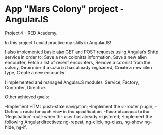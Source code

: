 # App "Mars Colony" project - AngularJS

Project 4 - RED Academy.

In this project I could practice my skills in AngularJS!

I also implemented basic ajax GET and POST requests using Angular’s $http service in order to:
Save a new colonists information,
Save a new alien encounter,
Fetch a list of recent encounters,
Remove a colonist from the colony,
Determine if a colonist has already registered,
Create a new ailen type,
Create a new encounter.

I implemented and managed AngularJS modules: 
Service,
Factory,
Controller,
Directive.

Other achieved goals:  

-Implement HTML push-state navigation;
-Implement the ui-router plugin;
-Define a route for each view in the specification;
-Restrict access to the ‘Registration’ route when the user has already registered;
-Implement the following Angular directives:
ng-repeat,
ng-click,
ng-class,
ng-show,
ng-hide,
ng-if.


